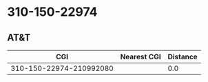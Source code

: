 # 310-150-22974
## AT&T


| CGI | Nearest CGI | Distance |
|-----|-------------|----------|
| 310-150-22974-210992080 |  | 0.0 |
